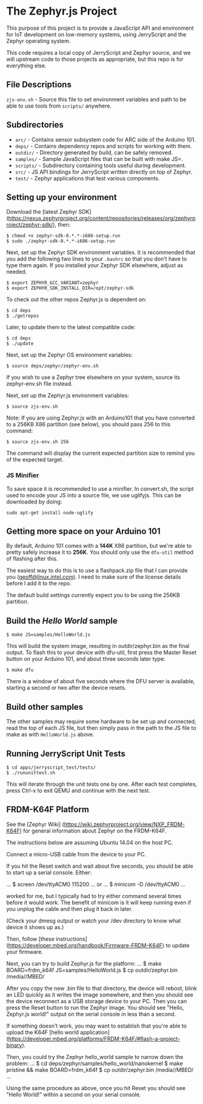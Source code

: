 # The Zephyr.js Project

This purpose of this project is to provide a JavaScript API and environment
for IoT development on low-memory systems, using JerryScript and the Zephyr
operating system.

This code requires a local copy of JerryScript and Zephyr source, and we
will upstream code to those projects as appropriate, but this repo is for
everything else.

## File Descriptions
```zjs-env.sh``` - Source this file to set environment variables and path to be
able to use tools from ```scripts/``` anywhere.

## Subdirectories
- ```arc/``` - Contains sensor subsystem code for ARC side of the Arduino 101.
- ```deps/``` - Contains dependency repos and scripts for working with them.
- ```outdir/``` - Directory generated by build, can be safely removed.
- ```samples/``` - Sample JavaScript files that can be built with make JS=<path>.
- ```scripts/``` - Subdirectory containing tools useful during development.
- ```src/``` - JS API bindings for JerryScript written directly on top of Zephyr.
- ```test/``` - Zephyr applications that test various components.

## Setting up your environment
Download the [latest Zephyr SDK] (https://nexus.zephyrproject.org/content/repositories/releases/org/zephyrproject/zephyr-sdk/), then:
```
$ chmod +x zephyr-sdk-0.*.*-i686-setup.run
$ sudo ./zephyr-sdk-0.*.*-i686-setup.run
```

Next, set up the Zephyr SDK environment variables. It is recommended that you
add the following two lines to your ```.bashrc``` so that you don't have to type
them again. If you installed your Zephyr SDK elsewhere, adjust as needed.
```
$ export ZEPHYR_GCC_VARIANT=zephyr
$ export ZEPHYR_SDK_INSTALL_DIR=/opt/zephyr-sdk
```

To check out the other repos Zephyr.js is dependent on:

```
$ cd deps
$ ./getrepos
```

Later, to update them to the latest compatible code:
```
$ cd deps
$ ./update
```

Next, set up the Zephyr OS environment variables:
```
$ source deps/zephyr/zephyr-env.sh
```

If you wish to use a Zephyr tree elsewhere on your system, source its
zephyr-env.sh file instead.

Next, set up the Zephyr.js environment variables:
```
$ source zjs-env.sh
```

Note: If you are using Zephyr.js with an Arduino101 that you have converted to
a 256KB X86 partition (see below), you should pass 256 to this command:
```
$ source zjs-env.sh 256
```

The command will display the current expected partition size to remind you of
the expected target.

### JS Minifier

To save space it is recommended to use a minifier. In convert.sh, the script used
to encode your JS into a source file, we use uglifyjs. This can be downloaded by
doing:
```
sudo apt-get install node-uglify
```

## Getting more space on your Arduino 101
By default, Arduino 101 comes with a **144K** X86 partition, but we're able to
pretty safely increase it to **256K**. You should only use the ```dfu-util```
method of flashing after this.

The easiest way to do this is to use a flashpack.zip file that I can provide
you (geoff@linux.intel.com). I need to make sure of the license details before
I add it to the repo.

The default build settings currently expect you to be using the 256KB partition.

## Build the *Hello World* sample
```
$ make JS=samples/HelloWorld.js
```

This will build the system image, resulting in outdir/zephyr.bin as the final
output. To flash this to your device with dfu-util, first press the Master Reset
button on your Arduino 101, and about three seconds later type:

```
$ make dfu
```

There is a window of about five seconds where the DFU server is available,
starting a second or two after the device resets.

## Build other samples
The other samples may require some hardware to be set up and connected; read
the top of each JS file, but then simply pass in the path to the JS file to make
as with ```HelloWorld.js``` above.

## Running JerryScript Unit Tests
```
$ cd apps/jerryscript_test/tests/
$ ./rununittest.sh
```

This will iterate through the unit tests one by one. After each test completes,
press Ctrl-x to exit QEMU and continue with the next test.

## FRDM-K64F Platform

See the [Zephyr Wiki] (https://wiki.zephyrproject.org/view/NXP_FRDM-K64F) for general information about Zephyr on the FRDM-K64F.

The instructions below are assuming Ubuntu 14.04 on the host PC.

Connect a micro-USB cable from the device to your PC.

If you hit the Reset switch and wait about five seconds, you should be able to
start up a serial console. Either:

...
$ screen /dev/ttyACM0 115200
...
or
...
$ minicom -D /dev/ttyACM0
...

worked for me, but I typically had to try either command several times before it
would work. The benefit of minicom is it will keep running even if you unplug
the cable and then plug it back in later.

(Check your dmesg output or watch your /dev directory to know what device it
shows up as.)

Then, follow [these instructions] (https://developer.mbed.org/handbook/Firmware-FRDM-K64F) to update your firmware.

Next, you can try to build Zephyr.js for the platform:
...
$ make BOARD=frdm_k64f JS=samples/HelloWorld.js
$ cp outdir/zephyr.bin /media/<USERNAME>/MBED/

After you copy the new .bin file to that directory, the device will reboot,
blink an LED quickly as it writes the image somewhere, and then you should see
the device reconnect as a USB storage device to your PC. Then you can press the
Reset button to run the Zephyr image. You should see "Hello, Zephyr.js world!"
output on the serial console in less than a second.

If something doesn't work, you may want to establish that you're able to
upload the K64F [hello world application] (https://developer.mbed.org/platforms/FRDM-K64F/#flash-a-project-binary).

Then, you could try the Zephyr hello_world sample to narrow down the problem:
...
$ cd deps/zephyr/samples/hello_world/nanokernel
$ make pristine && make BOARD=frdm_k64f
$ cp outdir/zephyr.bin /media/<USERNAME>/MBED/
...

Using the same procedure as above, once you hit Reset you should see
"Hello World!" within a second on your serial console.
